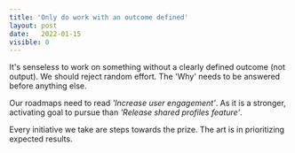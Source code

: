 ```yaml
---
title: 'Only do work with an outcome defined'
layout: post
date:   2022-01-15
visible: 0
---
```


It's senseless to work on something without a clearly defined outcome (not output). We should reject random effort. The 'Why' needs to be answered before anything else. 

Our roadmaps need to read *'Increase user engagement'*. As it is a stronger, activating goal to pursue than *'Release shared profiles feature'*.

Every initiative we take are steps towards the prize. The art is in prioritizing expected results.